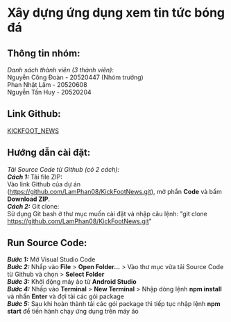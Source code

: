# Xây dựng ứng dụng xem tin tức bóng đá
## Thông tin nhóm:  
*Danh sách thành viên (3 thành viên):*  
Nguyễn Công Đoàn - 20520447 (Nhóm trưởng)  
Phan Nhật Lâm - 20520608  
Nguyễn Tấn Huy - 20520204   
## Link Github:  
[KICKFOOT_NEWS](https://github.com/LamPhan08/KickFootNews.git)
## Hướng dẫn cài đặt:
*Tải Source Code từ Github (có 2 cách):*   
***Cách 1:*** Tải file ZIP:  
Vào link Github của dự án (https://github.com/LamPhan08/KickFootNews.git), mở phần **Code** và bấm **Download ZIP**.  
***Cách 2:*** Git clone:  
Sử dụng Git bash ở thư mục muốn cài đặt và nhập câu lệnh: "git clone https://github.com/LamPhan08/KickFootNews.git"
## Run Source Code:   
***Bước 1:*** Mở Visual Studio Code  
***Bước 2:*** Nhấp vào **File** > **Open Folder...** > Vào thư mục vừa tải Source Code từ Github và chọn > **Select Folder**  
***Bước 3:*** Khởi động máy ảo từ **Android Studio**  
***Bước 4:*** Nhấp vào **Terminal** > **New Terminal** > Nhập dòng lệnh **npm install** và nhấn **Enter** và đợi tải các gói package  
***Bước 5:*** Sau khi hoàn thành tải các gói package thì tiếp tục nhập lệnh **npm start** để tiến hành chạy ứng dụng trên máy ảo
